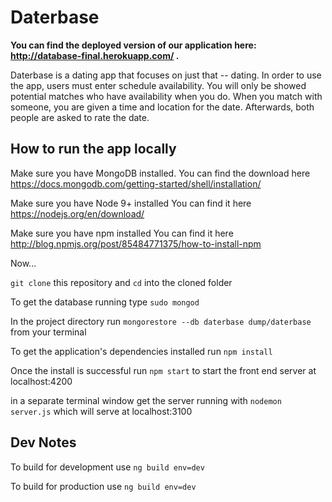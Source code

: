 # Daterbase

**You can find the deployed version of our application here: http://database-final.herokuapp.com/ .**

Daterbase is a dating app that focuses on just that -- dating. In order to use the
app, users must enter schedule availability. You will only be showed potential
matches who have availability when you do. When you match with someone, you are
given a time and location for the date. Afterwards, both people are asked to
rate the date.  

## How to run the app locally
Make sure you have MongoDB installed.
You can find the download here https://docs.mongodb.com/getting-started/shell/installation/

Make sure you have Node 9+ installed
You can find it here https://nodejs.org/en/download/

Make sure you have npm installed
You can find it here http://blog.npmjs.org/post/85484771375/how-to-install-npm

Now...

`git clone` this repository and `cd` into the cloned folder

To get the database running type `sudo mongod`

In the project directory run `mongorestore --db daterbase dump/daterbase` from your terminal

To get the application's dependencies installed run `npm install`

Once the install is successful run `npm start` to start the front end server at localhost:4200

in a separate terminal window get the server running with `nodemon server.js` which will serve at localhost:3100


## Dev Notes
To build for development use `ng build env=dev`

To build for production  use `ng build env=dev`
